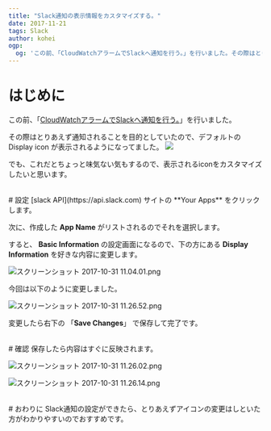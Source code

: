 ```yaml
---
title: "Slack通知の表示情報をカスタマイズする。"
date: 2017-11-21
tags: Slack
author: kohei
ogp:
  og: 'この前、「CloudWatchアラームでSlackへ通知を行う。」を行いました。その際はとりあえず通知されることを目的としていたので、デフォルトの Display icon が表示されるようになってました。でも、これだとちょっと味気ない気もするので、表示されるiconをカスタマイズしたいと思います。'
---
```


# はじめに
この前、「[CloudWatchアラームでSlackへ通知を行う。](https://blog.proudit.jp/2017/10/27/notify-slack-from-cloudwatch.html)」を行いました。

その際はとりあえず通知されることを目的としていたので、デフォルトの Display icon が表示されるようになってました。
![](https://camo.qiitausercontent.com/97f1de1e103134f4fb4f00b59cb8d906570f07af/68747470733a2f2f71696974612d696d6167652d73746f72652e73332e616d617a6f6e6177732e636f6d2f302f38323039302f32653566373862392d663366652d633065382d396266302d6630373839323339653838632e706e67)

でも、これだとちょっと味気ない気もするので、表示されるiconをカスタマイズしたいと思います。


<br>
# 設定
[slack API](https://api.slack.com) サイトの **Your Apps** をクリックします。

次に、作成した **App Name** がリストされるのでそれを選択します。

すると、 **Basic Information** の設定画面になるので、下の方にある **Display Information** を好きな内容に変更します。

![スクリーンショット 2017-10-31 11.04.01.png](https://qiita-image-store.s3.amazonaws.com/0/82090/698315df-7fa8-bc61-1baf-a1e73449cc7b.png)

今回は以下のように変更しました。

![スクリーンショット 2017-10-31 11.26.52.png](https://qiita-image-store.s3.amazonaws.com/0/82090/2b124b32-9dae-ea92-3ab7-968830e5919e.png)

変更したら右下の 「**Save Changes**」 で保存して完了です。


<br>
# 確認
保存したら内容はすぐに反映されます。

![スクリーンショット 2017-10-31 11.26.02.png](https://qiita-image-store.s3.amazonaws.com/0/82090/f94c2ad5-d7dc-b7fb-3fe6-c9bce0a0b2fb.png)

![スクリーンショット 2017-10-31 11.26.14.png](https://qiita-image-store.s3.amazonaws.com/0/82090/bbe3a6b9-7d36-25e0-d8d3-ab8cf5746261.png)


<br>
# おわりに
Slack通知の設定ができたら、とりあえずアイコンの変更はしといた方がわかりやすいのでおすすめです。

